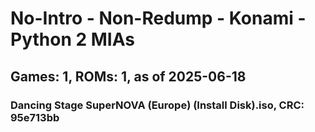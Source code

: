 # No-Intro - Non-Redump - Konami - Python 2 MIAs
## Games: 1, ROMs: 1, as of 2025-06-18

### Dancing Stage SuperNOVA (Europe) (Install Disk).iso, CRC: 95e713bb
